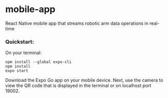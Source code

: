 # mobile-app
React Native mobile app that streams robotic arm data operations in real-time

### Quickstart:

On your terminal:

```
npm install --global expo-cli
npm install
expo start
```

Download the Expo Go app on your mobile device. Next, use the camera to view the QR code that is displayed in the terminal or on localhost port 19002.
